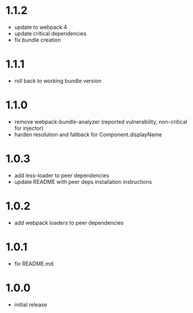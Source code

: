# 1.1.2

- update to webpack 4
- update critical dependencies
- fix bundle creation


# 1.1.1

- roll back to working bundle version


# 1.1.0

- remove webpack-bundle-analyzer (reported vulnerability, non-critical for injector)
- harden resolution and fallback for Component.displayName

# 1.0.3

- add less-loader to peer dependencies
- update README with peer deps installation instructions

# 1.0.2

- add webpack loaders to peer dependencies

# 1.0.1

- fix README.md

# 1.0.0

- initial release
